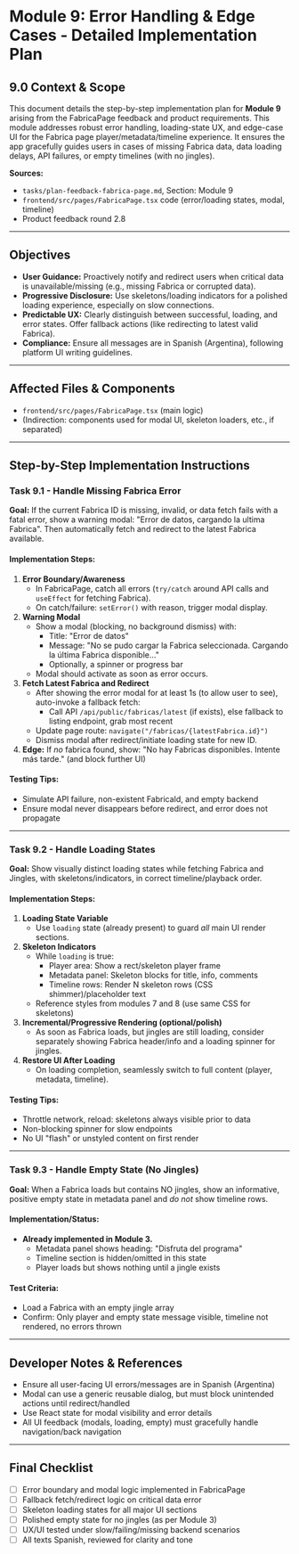 # Module 9: Error Handling & Edge Cases - Detailed Implementation Plan

## 9.0 Context & Scope

This document details the step-by-step implementation plan for **Module 9** arising from the FabricaPage feedback and product requirements. This module addresses robust error handling, loading-state UX, and edge-case UI for the Fabrica page player/metadata/timeline experience. It ensures the app gracefully guides users in cases of missing Fabrica data, data loading delays, API failures, or empty timelines (with no jingles).

**Sources:**
- `tasks/plan-feedback-fabrica-page.md`, Section: Module 9
- `frontend/src/pages/FabricaPage.tsx` code (error/loading states, modal, timeline)
- Product feedback round 2.8

---

## Objectives

- **User Guidance:** Proactively notify and redirect users when critical data is unavailable/missing (e.g., missing Fabrica or corrupted data).
- **Progressive Disclosure:** Use skeletons/loading indicators for a polished loading experience, especially on slow connections.
- **Predictable UX:** Clearly distinguish between successful, loading, and error states. Offer fallback actions (like redirecting to latest valid Fabrica).
- **Compliance:** Ensure all messages are in Spanish (Argentina), following platform UI writing guidelines.

---

## Affected Files & Components

- `frontend/src/pages/FabricaPage.tsx` (main logic)
- (Indirection: components used for modal UI, skeleton loaders, etc., if separated)

---

## Step-by-Step Implementation Instructions

### **Task 9.1 - Handle Missing Fabrica Error**

**Goal:** If the current Fabrica ID is missing, invalid, or data fetch fails with a fatal error, show a warning modal: "Error de datos, cargando la ultima Fabrica". Then automatically fetch and redirect to the latest Fabrica available.

#### **Implementation Steps:**
1. **Error Boundary/Awareness**
    - In FabricaPage, catch all errors (`try/catch` around API calls and `useEffect` for fetching Fabrica).
    - On catch/failure: `setError()` with reason, trigger modal display.
2. **Warning Modal**
    - Show a modal (blocking, no background dismiss) with:
      - Title: "Error de datos"
      - Message: "No se pudo cargar la Fabrica seleccionada. Cargando la última Fabrica disponible..."
      - Optionally, a spinner or progress bar
    - Modal should activate as soon as error occurs.
3. **Fetch Latest Fabrica and Redirect**
    - After showing the error modal for at least 1s (to allow user to see), auto-invoke a fallback fetch:
      - Call API `/api/public/fabricas/latest` (if exists), else fallback to listing endpoint, grab most recent
    - Update page route: `navigate("/fabricas/{latestFabrica.id}")`
    - Dismiss modal after redirect/initiate loading state for new ID.
4. **Edge:** If *no* fabrica found, show: "No hay Fabricas disponibles. Intente más tarde." (and block further UI)
#### **Testing Tips:**
- Simulate API failure, non-existent FabricaId, and empty backend
- Ensure modal never disappears before redirect, and error does not propagate

---

### **Task 9.2 - Handle Loading States**

**Goal:** Show visually distinct loading states while fetching Fabrica and Jingles, with skeletons/indicators, in correct timeline/playback order.

#### **Implementation Steps:**
1. **Loading State Variable**
    - Use `loading` state (already present) to guard *all* main UI render sections.
2. **Skeleton Indicators**
    - While `loading` is true:
      - Player area: Show a rect/skeleton player frame
      - Metadata panel: Skeleton blocks for title, info, comments
      - Timeline rows: Render N skeleton rows (CSS shimmer)/placeholder text
    - Reference styles from modules 7 and 8 (use same CSS for skeletons)
3. **Incremental/Progressive Rendering (optional/polish)**
    - As soon as Fabrica loads, but jingles are still loading, consider separately showing Fabrica header/info and a loading spinner for jingles.
4. **Restore UI After Loading**
    - On loading completion, seamlessly switch to full content (player, metadata, timeline).

#### **Testing Tips:**
- Throttle network, reload: skeletons always visible prior to data
- Non-blocking spinner for slow endpoints
- No UI "flash" or unstyled content on first render

---

### **Task 9.3 - Handle Empty State (No Jingles)**

**Goal:** When a Fabrica loads but contains NO jingles, show an informative, positive empty state in metadata panel and *do not* show timeline rows.

#### **Implementation/Status:**
- **Already implemented in Module 3.**
  - Metadata panel shows heading: "Disfruta del programa"
  - Timeline section is hidden/omitted in this state
  - Player loads but shows nothing until a jingle exists

#### **Test Criteria:**
- Load a Fabrica with an empty jingle array
- Confirm: Only player and empty state message visible, timeline not rendered, no errors thrown

---

## Developer Notes & References

- Ensure all user-facing UI errors/messages are in Spanish (Argentina)
- Modal can use a generic reusable dialog, but must block unintended actions until redirect/handled
- Use React state for modal visibility and error details
- All UI feedback (modals, loading, empty) must gracefully handle navigation/back navigation

---

## Final Checklist

- [ ] Error boundary and modal logic implemented in FabricaPage
- [ ] Fallback fetch/redirect logic on critical data error
- [ ] Skeleton loading states for all major UI sections
- [ ] Polished empty state for no jingles (as per Module 3)
- [ ] UX/UI tested under slow/failing/missing backend scenarios
- [ ] All texts Spanish, reviewed for clarity and tone
